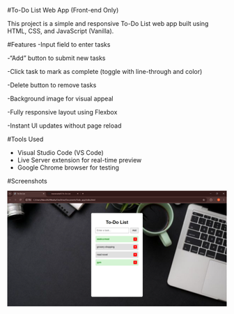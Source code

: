#To-Do List Web App (Front-end Only)

This project is a simple and responsive To-Do List web app built using HTML, CSS, and JavaScript (Vanilla).

#Features
-Input field to enter tasks

-“Add” button to submit new tasks

-Click task to mark as complete (toggle with line-through and color)

-Delete button to remove tasks

-Background image for visual appeal

-Fully responsive layout using Flexbox

-Instant UI updates without page reload

#Tools Used
- Visual Studio Code (VS Code)  
- Live Server extension for real-time preview  
- Google Chrome browser for testing  

#Screenshots

![To-Do List Web App](To-do_screenshot.png)

